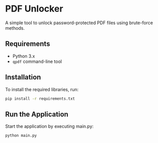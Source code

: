 # PDF Unlocker

A simple tool to unlock password-protected PDF files using brute-force methods.

## Requirements

- Python 3.x
- `qpdf` command-line tool

## Installation

To install the required libraries, run:

```bash
pip install -r requirements.txt
```

## Run the Application
 Start the application by executing main.py:

```bash
python main.py
```